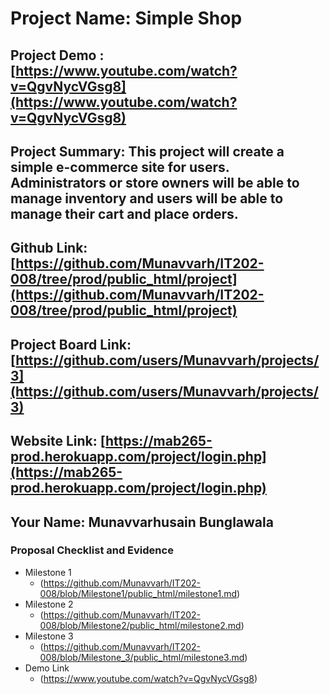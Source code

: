 # Project Name: Simple Shop
## Project Demo : [https://www.youtube.com/watch?v=QgvNycVGsg8](https://www.youtube.com/watch?v=QgvNycVGsg8) 
## Project Summary: This project will create a simple e-commerce site for users. Administrators or store owners will be able to manage inventory and users will be able to manage their cart and place orders.
## Github Link: [https://github.com/Munavvarh/IT202-008/tree/prod/public_html/project](https://github.com/Munavvarh/IT202-008/tree/prod/public_html/project)
## Project Board Link: [https://github.com/users/Munavvarh/projects/3](https://github.com/users/Munavvarh/projects/3)
## Website Link: [https://mab265-prod.herokuapp.com/project/login.php](https://mab265-prod.herokuapp.com/project/login.php)
## Your Name: Munavvarhusain Bunglawala

 
 
### Proposal Checklist and Evidence

- Milestone 1
  - (https://github.com/Munavvarh/IT202-008/blob/Milestone1/public_html/milestone1.md)  
- Milestone 2
  - (https://github.com/Munavvarh/IT202-008/blob/Milestone2/public_html/milestone2.md)
- Milestone 3
  - (https://github.com/Munavvarh/IT202-008/blob/Milestone_3/public_html/milestone3.md)
- Demo Link
  - (https://www.youtube.com/watch?v=QgvNycVGsg8) 